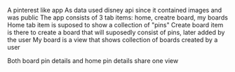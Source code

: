 A pinterest like app
As data used disney api since it contained images and was public
The app consists of 3 tab items: home, creatre board, my boards
Home tab item is suposed to show a collection of "pins"
Create board item is there to create a board that will suposedly consist of pins, later added by the user
My board is a view that shows collection of boards created by a user

Both board pin details and home pin details share one view
